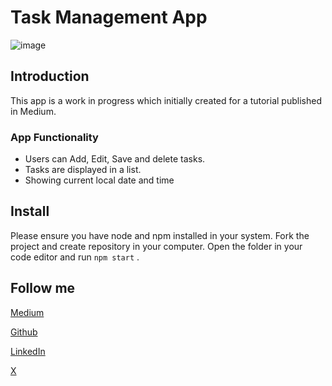 
# Task Management App

![image](./downloads)

## Introduction

This app is a work in progress which initially created for a tutorial published in Medium.

### App Functionality

- Users can Add, Edit, Save and delete tasks.
- Tasks are displayed in a list.
- Showing current local date and time

## Install

Please ensure you have node and npm installed in your system. Fork the project and create repository in your computer. Open the folder in your code editor and run `npm start` .

## Follow me

[Medium](https://medium.com/@SevdaSevinu)

[Github](https://github.com/Sevicode)

[LinkedIn](https://www.linkedin.com/in/sevda-amini-phd-ab770743/)

[X](https://medium.com/r/?url=https%3A%2F%2Fx.com%2FSevdaSevinu)
